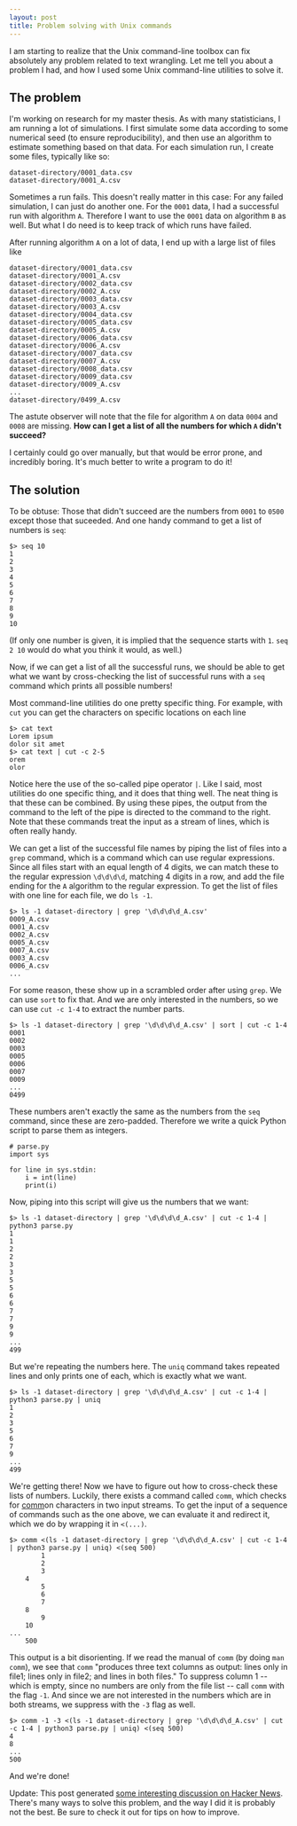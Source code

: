 ```yaml
---
layout: post
title: Problem solving with Unix commands
---
```


I am starting to realize that the Unix command-line toolbox can fix absolutely any problem related to text wrangling. Let me tell you about a problem I had, and how I used some Unix command-line utilities to solve it.

## The problem

I'm working on research for my master thesis. As with many statisticians, I am running a lot of simulations. I first simulate some data according to some numerical seed (to ensure reproducibility), and then use an algorithm to estimate something based on that data. For each simulation run, I create some files, typically like so:

```
dataset-directory/0001_data.csv
dataset-directory/0001_A.csv
```
Sometimes a run fails. This doesn't really matter in this case: For any failed simulation, I can just do another one. For the `0001` data, I had a successful run with algorithm `A`. Therefore I want to use the `0001` data on algorithm `B` as well. But what I do need is to keep track of which runs have failed.

After running algorithm `A` on a lot of data, I end up with a large list of files like

```
dataset-directory/0001_data.csv
dataset-directory/0001_A.csv
dataset-directory/0002_data.csv
dataset-directory/0002_A.csv
dataset-directory/0003_data.csv
dataset-directory/0003_A.csv
dataset-directory/0004_data.csv
dataset-directory/0005_data.csv
dataset-directory/0005_A.csv
dataset-directory/0006_data.csv
dataset-directory/0006_A.csv
dataset-directory/0007_data.csv
dataset-directory/0007_A.csv
dataset-directory/0008_data.csv
dataset-directory/0009_data.csv
dataset-directory/0009_A.csv
...
dataset-directory/0499_A.csv
```
The astute observer will note that the file for algorithm `A` on data `0004` and `0008` are missing. **How can I get a list of all the numbers for which `A` didn't succeed?**

I certainly could go over manually, but that would be error prone, and incredibly boring. It's much better to write a program to do it!

## The solution

To be obtuse: Those that didn't succeed are the numbers from `0001` to `0500` except those that suceeded. And one handy command to get a list of numbers is `seq`:

```
$> seq 10
1
2
3
4
5
6
7
8
9
10
```
(If only one number is given, it is implied that the sequence starts with `1`. `seq 2 10` would do what you think it would, as well.)

Now, if we can get a list of all the successful runs, we should be able to get what we want by cross-checking the list of successful runs with a `seq` command which prints all possible numbers!

Most command-line utilities do one pretty specific thing. For example, with `cut` you can get the characters on specific locations on each line

```
$> cat text
Lorem ipsum
dolor sit amet
$> cat text | cut -c 2-5
orem
olor
```
Notice here the use of the so-called pipe operator `|`. Like I said, most utilities do one specific thing, and it does that thing well. The neat thing is that these can be combined. By using these pipes, the output from the command to the left of the pipe is directed to the command to the right. Note that these commands treat the input as a stream of lines, which is often really handy.

We can get a list of the successful file names by piping the list of files into a `grep` command, which is a command which can use regular expressions. Since all files start with an equal length of 4 digits, we can match these to the regular expression `\d\d\d\d`, matching 4 digits in a row, and add the file ending for the `A` algorithm to the regular expression. To get the list of files with one line for each file, we do `ls -1`.

```
$> ls -1 dataset-directory | grep '\d\d\d\d_A.csv'
0009_A.csv
0001_A.csv
0002_A.csv
0005_A.csv
0007_A.csv
0003_A.csv
0006_A.csv
...
```
For some reason, these show up in a scrambled order after using `grep`. We can use `sort` to fix that. And we are only interested in the numbers, so we can use `cut -c 1-4` to extract the number parts.

```
$> ls -1 dataset-directory | grep '\d\d\d\d_A.csv' | sort | cut -c 1-4
0001
0002
0003
0005
0006
0007
0009
...
0499
```
These numbers aren't exactly the same as the numbers from the `seq` command, since these are zero-padded. Therefore we write a quick Python script to parse them as integers.

```
# parse.py
import sys

for line in sys.stdin:
    i = int(line)
    print(i)
```

Now, piping into this script will give us the numbers that we want:

```
$> ls -1 dataset-directory | grep '\d\d\d\d_A.csv' | cut -c 1-4 | python3 parse.py
1
1
2
2
3
3
5
5
6
6
7
7
9
9
...
499
```
But we're repeating the numbers here. The `uniq` command takes repeated lines and only prints one of each, which is exactly what we want.

```
$> ls -1 dataset-directory | grep '\d\d\d\d_A.csv' | cut -c 1-4 | python3 parse.py | uniq
1
2
3
5
6
7
9
...
499
```

We're getting there! Now we have to figure out how to cross-check these lists of numbers. Luckily, there exists a command called `comm`, which checks for <u>comm</u>on characters in two input streams. To get the input of a sequence of commands such as the one above, we can evaluate it and redirect it, which we do by wrapping it in `<(...)`.

```
$> comm <(ls -1 dataset-directory | grep '\d\d\d\d_A.csv' | cut -c 1-4 | python3 parse.py | uniq) <(seq 500)
        1
        2
        3
    4
        5
        6
        7
    8
        9
    10
...
    500
```
This output is a bit disorienting. If we read the manual of `comm` (by doing `man comm`), we see that `comm` "produces three text columns as output: lines only in file1; lines only in file2; and lines in both files." To suppress column 1 -- which is empty, since no numbers are only from the file list -- call `comm` with the flag `-1`. And since we are not interested in the numbers which are in both streams, we suppress with the `-3` flag as well.

```
$> comm -1 -3 <(ls -1 dataset-directory | grep '\d\d\d\d_A.csv' | cut -c 1-4 | python3 parse.py | uniq) <(seq 500)
4
8
...
500
```

And we're done!

Update: This post generated [some interesting discussion on Hacker News](https://news.ycombinator.com/item?id=19160659). There's many ways to solve this problem, and the way I did it is probably not the best. Be sure to check it out for tips on how to improve.